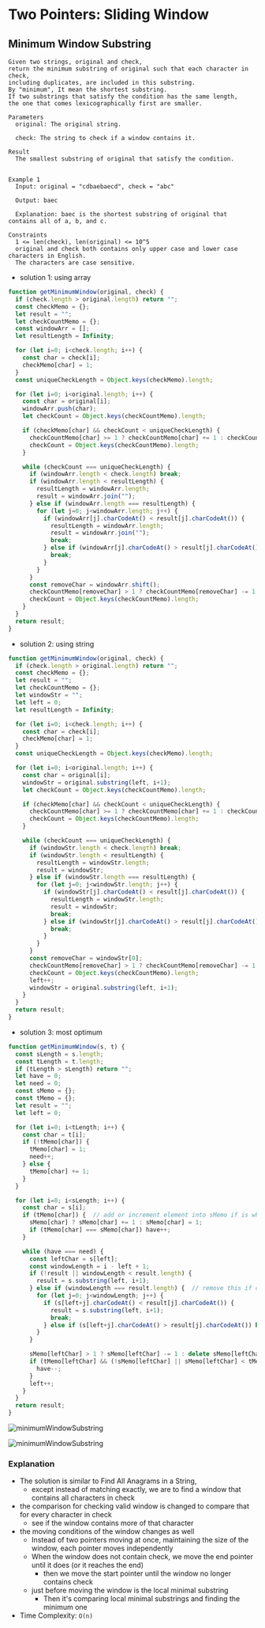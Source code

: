 # Two Pointers: Sliding Window
## Minimum Window Substring
```
Given two strings, original and check,
return the minimum substring of original such that each character in check,
including duplicates, are included in this substring.
By "minimum", It mean the shortest substring.
If two substrings that satisfy the condition has the same length, 
the one that comes lexicographically first are smaller.

Parameters
  original: The original string.
  
  check: The string to check if a window contains it.

Result
  The smallest substring of original that satisfy the condition.


Example 1
  Input: original = "cdbaebaecd", check = "abc"

  Output: baec

  Explanation: baec is the shortest substring of original that contains all of a, b, and c.

Constraints
  1 <= len(check), len(original) <= 10^5
  original and check both contains only upper case and lower case characters in English.
  The characters are case sensitive.
```
- solution 1: using array
```javascript
function getMinimumWindow(original, check) {
  if (check.length > original.length) return "";
  const checkMemo = {};
  let result = "";
  let checkCountMemo = {};
  const windowArr = [];
  let resultLength = Infinity;

  for (let i=0; i<check.length; i++) {
    const char = check[i];
    checkMemo[char] = 1;
  }
  const uniqueCheckLength = Object.keys(checkMemo).length;

  for (let i=0; i<original.length; i++) {
    const char = original[i];
    windowArr.push(char);
    let checkCount = Object.keys(checkCountMemo).length;

    if (checkMemo[char] && checkCount < uniqueCheckLength) {
      checkCountMemo[char] >= 1 ? checkCountMemo[char] += 1 : checkCountMemo[char] = 1 ;
      checkCount = Object.keys(checkCountMemo).length;
    }

    while (checkCount === uniqueCheckLength) {
      if (windowArr.length < check.length) break;
      if (windowArr.length < resultLength) {
        resultLength = windowArr.length;
        result = windowArr.join("");
      } else if (windowArr.length === resultLength) {
        for (let j=0; j<windowArr.length; j++) {
          if (windowArr[j].charCodeAt() < result[j].charCodeAt()) {
            resultLength = windowArr.length;
            result = windowArr.join("");
            break;
          } else if (windowArr[j].charCodeAt() > result[j].charCodeAt()) {
            break;
          }
        }
      }
      const removeChar = windowArr.shift();
      checkCountMemo[removeChar] > 1 ? checkCountMemo[removeChar] -= 1 : delete checkCountMemo[removeChar];
      checkCount = Object.keys(checkCountMemo).length;
    }
  }
  return result;
}
```
- solution 2: using string
```javascript
function getMinimumWindow(original, check) {
  if (check.length > original.length) return "";
  const checkMemo = {};
  let result = "";
  let checkCountMemo = {};
  let windowStr = "";
  let left = 0;
  let resultLength = Infinity;

  for (let i=0; i<check.length; i++) {
    const char = check[i];
    checkMemo[char] = 1;
  }
  const uniqueCheckLength = Object.keys(checkMemo).length;

  for (let i=0; i<original.length; i++) {
    const char = original[i];
    windowStr = original.substring(left, i+1);
    let checkCount = Object.keys(checkCountMemo).length;

    if (checkMemo[char] && checkCount < uniqueCheckLength) {
      checkCountMemo[char] >= 1 ? checkCountMemo[char] += 1 : checkCountMemo[char] = 1 ;
      checkCount = Object.keys(checkCountMemo).length;
    }

    while (checkCount === uniqueCheckLength) {
      if (windowStr.length < check.length) break;
      if (windowStr.length < resultLength) {
        resultLength = windowStr.length;
        result = windowStr;
      } else if (windowStr.length === resultLength) {
        for (let j=0; j<windowStr.length; j++) {
          if (windowStr[j].charCodeAt() < result[j].charCodeAt()) {
            resultLength = windowStr.length;
            result = windowStr;
            break;
          } else if (windowStr[j].charCodeAt() > result[j].charCodeAt()) {
            break;
          }
        }
      }
      const removeChar = windowStr[0];
      checkCountMemo[removeChar] > 1 ? checkCountMemo[removeChar] -= 1 : delete checkCountMemo[removeChar];
      checkCount = Object.keys(checkCountMemo).length;
      left++;
      windowStr = original.substring(left, i+1);
    }
  }
  return result;
}
```
- solution 3: most optimum
```javascript
function getMinimumWindow(s, t) {
  const sLength = s.length;
  const tLength = t.length;
  if (tLength > sLength) return "";
  let have = 0;
  let need = 0;
  const sMemo = {};
  const tMemo = {};
  let result = "";
  let left = 0;

  for (let i=0; i<tLength; i++) {
    const char = t[i];
    if (!tMemo[char]) {
      tMemo[char] = 1;
      need++;
    } else {
      tMemo[char] += 1;
    }
  }

  for (let i=0; i<sLength; i++) {
    const char = s[i];
    if (tMemo[char]) {  // add or increment element into sMemo if is what we are looking for
      sMemo[char] ? sMemo[char] += 1 : sMemo[char] = 1;
      if (tMemo[char] === sMemo[char]) have++;
    }

    while (have === need) {
      const leftChar = s[left];
      const windowLength = i - left + 1;
      if (!result || windowLength < result.length) {
        result = s.substring(left, i+1);
      } else if (windowLength === result.length) {  // remove this if comparing between same length string is not required
        for (let j=0; j<windowLength; j++) {
          if (s[left+j].charCodeAt() < result[j].charCodeAt()) {
            result = s.substring(left, i+1);
            break;
          } else if (s[left+j].charCodeAt() > result[j].charCodeAt()) break;
        }
      }

      sMemo[leftChar] > 1 ? sMemo[leftChar] -= 1 : delete sMemo[leftChar];
      if (tMemo[leftChar] && (!sMemo[leftChar] || sMemo[leftChar] < tMemo[leftChar])) {
        have--;
      }
      left++;
    }
  }
  return result;
}
```

![minimumWindowSubstring](../../images/minimumWindowSubstring.gif)

![minimumWindowSubstring](../../images/minimumWindowSubstring.png)

### Explanation
- The solution is similar to Find All Anagrams in a String,
  - except instead of matching exactly, we are to find a window that contains all characters in check
- the comparison for checking valid window is changed to compare that for every character in check
  - see if the window contains more of that character
- the moving conditions of the window changes as well
  - Instead of two pointers moving at once, maintaining the size of the window, each pointer moves independently
  - When the window does not contain check, we move the end pointer until it does (or it reaches the end)
    - then we move the start pointer until the window no longer contains check
  - just before moving the window is the local minimal substring
    - Then it's comparing local minimal substrings and finding the minimum one
- Time Complexity: `O(n)`
